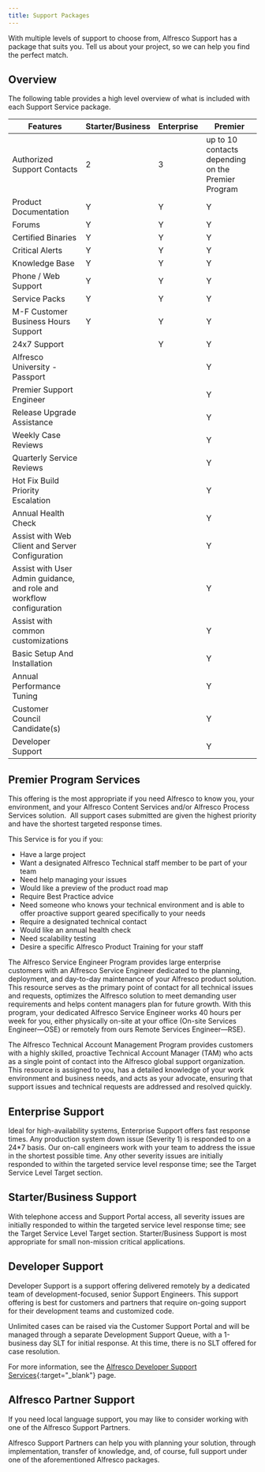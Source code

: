 ```yaml
---
title: Support Packages
---
```


With multiple levels of support to choose from, Alfresco Support has a package that suits you. Tell us about your project, so we can help you find the perfect match.

## Overview

The following table provides a high level overview of what is included with each Support Service package.

|Features|Starter/Business|Enterprise|Premier|
|--------|----------------|----------|-------|
|Authorized Support Contacts|2|3|up to 10 contacts depending on the Premier Program|
|Product Documentation|Y|Y|Y|
|Forums|Y|Y|Y|
|Certified Binaries|Y|Y|Y|
|Critical Alerts|Y|Y|Y|
|Knowledge Base|Y|Y|Y|
|Phone / Web Support|Y|Y|Y|
|Service Packs|Y|Y|Y|
|M-F Customer Business Hours Support|Y|Y|Y|
|24x7 Support||Y|Y|
|Alfresco University - Passport|||Y|
|Premier Support Engineer|||Y|
|Release Upgrade Assistance|||Y|
|Weekly Case Reviews|||Y|
|Quarterly Service Reviews|||Y|
|Hot Fix Build Priority Escalation|||Y|
|Annual Health Check|||Y|
|Assist with Web Client and Server Configuration|||Y|
|Assist with User Admin guidance, and role and workflow configuration|||Y|
|Assist with common customizations|||Y|
|Basic Setup And Installation|||Y|
|Annual Performance Tuning|||Y|
|Customer Council Candidate(s)|||Y|
|Developer Support|||Y|

## Premier Program Services

This offering is the most appropriate if you need Alfresco to know you, your environment, and your Alfresco Content Services and/or Alfresco Process Services solution.  All support cases submitted are given the highest priority and have the shortest targeted response times.

This Service is for you if you:

* Have a large project
* Want a designated Alfresco Technical staff member to be part of your team
* Need help managing your issues
* Would like a preview of the product road map
* Require Best Practice advice
* Need someone who knows your technical environment and is able to offer proactive support geared specifically to your needs
* Require a designated technical contact
* Would like an annual health check
* Need scalability testing
* Desire a specific Alfresco Product Training for your staff

The Alfresco Service Engineer Program provides large enterprise customers with an Alfresco Service Engineer dedicated to the planning, deployment, and day-to-day maintenance of your Alfresco product solution. This resource serves as the primary point of contact for all technical issues and requests, optimizes the Alfresco solution to meet demanding user requirements and helps content managers plan for future growth. With this program, your dedicated Alfresco Service Engineer works 40 hours per week for you, either physically on-site at your office (On-site Services Engineer—OSE) or remotely from ours Remote Services Engineer—RSE).

The Alfresco Technical Account Management Program provides customers with a highly skilled, proactive Technical Account Manager (TAM) who acts as a single point of contact into the Alfresco global support organization. This resource is assigned to you, has a detailed knowledge of your work environment and business needs, and acts as your advocate, ensuring that support issues and technical requests are addressed and resolved quickly.

## Enterprise Support

Ideal for high-availability systems, Enterprise Support offers fast response times. Any production system down issue (Severity 1) is responded to on a 24*7 basis. Our on-call engineers work with your team to address the issue in the shortest possible time. Any other severity issues are initially responded to within the targeted service level response time; see the Target Service Level Target section.

## Starter/Business Support

With telephone access and Support Portal access, all severity issues are initially responded to within the targeted service level response time; see the Target Service Level Target section. Starter/Business Support is most appropriate for small non-mission critical applications.

## Developer Support

Developer Support is a support offering delivered remotely by a dedicated team of development-focused, senior Support Engineers. This support offering is best for customers and partners that require on-going support for their development teams and customized code.

Unlimited cases can be raised via the Customer Support Portal and will be managed through a separate Development Support Queue, with a 1-business day SLT for initial response. At this time, there is no SLT offered for case resolution.

For more information, see the [Alfresco Developer Support Services](https://www.alfresco.com/services/subscription/technical-support/alfresco-developer-support){:target="_blank"} page.

## Alfresco Partner Support

If you need local language support, you may like to consider working with one of the Alfresco Support Partners.

Alfresco Support Partners can help you with planning your solution, through implementation, transfer of knowledge, and, of course, full support under one of the aforementioned Alfresco packages.
